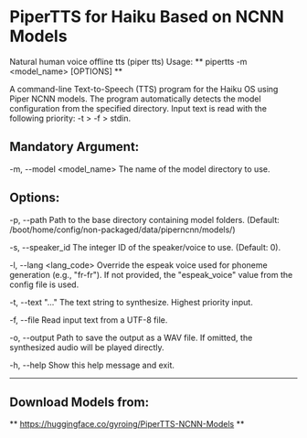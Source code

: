 # PiperTTS for Haiku Based on NCNN Models
Natural human voice  offline tts (piper tts)
Usage:  ** pipertts -m <model_name> [OPTIONS] **

A command-line Text-to-Speech (TTS) program for the Haiku OS using Piper NCNN models.
The program automatically detects the model configuration from the specified directory.
Input text is read with the following priority: -t > -f > stdin.

## Mandatory Argument:
  -m, --model <model_name>  The name of the model directory to use.

## Options:
  -p, --path <path>         Path to the base directory containing model folders.
                            (Default: /boot/home/config/non-packaged/data/piperncnn/models/)

  -s, --speaker_id <id>     The integer ID of the speaker/voice to use.
                            (Default: 0).

  -l, --lang <lang_code>    Override the espeak voice used for phoneme generation
                            (e.g., "fr-fr"). If not provided, the "espeak_voice" value
                            from the config file is used.

  -t, --text "..."          The text string to synthesize. Highest priority input.

  -f, --file <path>         Read input text from a UTF-8 file.

  -o, --output <path>       Path to save the output as a WAV file. If omitted, the
                            synthesized audio will be played directly.

  -h, --help                Show this help message and exit.

--------------------------------------------------------------------------------

## Download Models from:
** https://huggingface.co/gyroing/PiperTTS-NCNN-Models **

